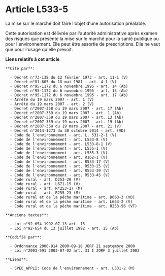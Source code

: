 # Article L533-5

La mise sur le marché doit faire l'objet d'une autorisation préalable.

Cette autorisation est délivrée par l'autorité administrative après examen des risques que présente la mise sur le marché
pour la santé publique ou pour l'environnement. Elle peut être assortie de prescriptions. Elle ne vaut que pour l'usage
qu'elle prévoit.

**Liens relatifs à cet article**

	**Cité par**:

	  - Décret n°73-138 du 12 février 1973 - art. 11-1 (V)
	  - Décret n°81-605 du 18 mai 1981 - art. 4-1 (V)
	  - Décret n°95-1172 du 6 novembre 1995 - art. 14 (Ab)
	  - Décret n°95-1172 du 6 novembre 1995 - art. 15 (Ab)
	  - Décret n°95-1172 du 6 novembre 1995 - art. 17 (Ab)
	  - Arrêté du 19 mars 2007 - art. 1 (V)
	  - Arrêté du 19 mars 2007 - art. 2 (V)
	  - Décret n°2007-358 du 19 mars 2007 - art. 17 (Ab)
	  - Décret n°2007-359 du 19 mars 2007 - art. 1 (Ab)
	  - Décret n°2007-359 du 19 mars 2007 - art. 13 (Ab)
	  - Décret n°2007-359 du 19 mars 2007 - art. 19 (Ab)
	  - Décret n°2007-359 du 19 mars 2007 - art. 21 (V)
	  - Décret n°2014-1273 du 30 octobre 2014 - art. (VD)
	  - Code de l'environnement - art. L. 531-2-1 (V)
	  - Code de l'environnement - art. L533-8 (V)
	  - Code de l'environnement - art. L533-8-1 (V)
	  - Code de l'environnement - art. L535-1 (V)
	  - Code de l'environnement - art. L535-3 (V)
	  - Code de l'environnement - art. R162-1 (V)
	  - Code de l'environnement - art. R533-17 (V)
	  - Code de l'environnement - art. R533-25 (V)
	  - Code de l'environnement - art. R533-39 (V)
	  - Code de l'environnement - art. R533-45 (V)
	  - Code rural - art. D253-20 (V)
	  - Code rural - art. L671-15 (V)
	  - Code rural - art. R*253-17 (M)
	  - Code rural - art. R255-23 (M)
	  - Code rural et de la pêche maritime - art. D663-3 (VD)
	  - Code rural et de la pêche maritime - art. L663-2 (V)
	  - Code rural et de la pêche maritime - art. R253-56 (VT)

	**Anciens textes**:

	  - Loi n°92-654 1992-07-13 art. 15
	  - Loi n°92-654 du 13 juillet 1992 - art. 15 (Ab)

	**Codifié par**:

	  - Ordonnance 2000-914 2000-09-18 JORF 21 septembre 2000
	  - Loi n°2003-591 2003-07-02 art. 31 I JORF 3 juillet 2003

	**Liens**:

	  - SPEC_APPLI: Code de l'environnement - art. L531-2 (M)
